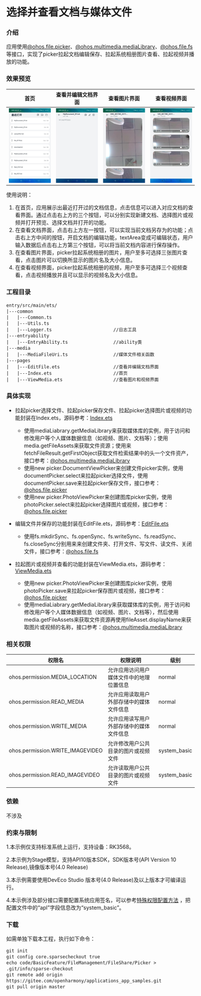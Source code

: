 # 选择并查看文档与媒体文件

### 介绍

应用使用[@ohos.file.picker](https://gitee.com/openharmony/docs/blob/master/zh-cn/application-dev/reference/apis-core-file-kit/js-apis-file-picker.md)、[@ohos.multimedia.mediaLibrary](https://gitee.com/openharmony/docs/blob/master/zh-cn/application-dev/reference/apis-media-library-kit/js-apis-medialibrary.md)、[@ohos.file.fs](https://gitee.com/openharmony/docs/blob/master/zh-cn/application-dev/reference/apis-core-file-kit/js-apis-file-fs.md) 等接口，实现了picker拉起文档编辑保存、拉起系统相册图片查看、拉起视频并播放的功能。

### 效果预览

| 首页                                 | 查看并编辑文档界面                  | 查看图片界面                           | 查看视频界面                         |
| ------------------------------------ | ----------------------------------- | -------------------------------------- | ------------------------------------ |
| ![](./screenshots/device/Index.jpeg) | ![](./screenshots/device/Edit.jpeg) | ![](./screenshots/device/Picture.jpeg) | ![](./screenshots/device/Video.jpeg) |

使用说明：

1. 在首页，应用展示出最近打开过的文档信息，点击信息可以进入对应文档的查看界面。通过点击右上方的三个按钮，可以分别实现新建文档、选择图片或视频并打开预览、选择文档并打开的功能。
2. 在查看文档界面，点击右上方左一按钮，可以实现当前文档另存为的功能；点击右上方中间的按钮，开启文档的编辑功能，textArea变成可编辑状态，用户输入数据后点击右上方第三个按钮，可以将当前文档内容进行保存操作。
3. 在查看图片界面，picker拉起系统相册的图片，用户至多可选择三张图片查看，点击图片可以切换所显示的图片名及大小信息。
4. 在查看视频界面，picker拉起系统相册的视频，用户至多可选择三个视频查看，点击视频播放并且可以显示的视频名及大小信息。

### 工程目录

```
entry/src/main/ets/
|---common
|	|---Common.ts
|	|---Utils.ts						
|	|---Logger.ts						//日志工具
|---entryability
|	|---EntryAbility.ts					//ability类
|---media
|	|---MediaFileUri.ts					//媒体文件相关函数
|---pages
|	|---EditFile.ets					//查看并编辑文档界面
|	|---Index.ets						//首页
|	|---ViewMedia.ets					//查看图片和视频界面
```

### 具体实现

- 拉起picker选择文件、拉起picker保存文件、拉起picker选择图片或视频的功能封装在Index.ets，源码参考：[Index.ets](src/main/ets/pages/Index.ets)

  * 使用mediaLiabrary.getMediaLibrary来获取媒体库的实例，用于访问和修改用户等个人媒体数据信息（如视频、图片、文档等）；使用media.getFileAssets来获取文件资源；使用来fetchFileResult.getFirstObject获取文件检索结果中的头一个文件资产，接口参考：[@ohos.multimedia.mediaLibrary](https://gitee.com/openharmony/docs/blob/master/zh-cn/application-dev/reference/apis-media-library-kit/js-apis-medialibrary.md)
  * 使用new picker.DocumentViewPicker来创建文件picker实例，使用documentPicker.select来拉起picker选择文件，使用documentPicker.save来拉起picker保存文件，接口参考：[@ohos.file.picker](https://gitee.com/openharmony/docs/blob/master/zh-cn/application-dev/reference/apis-core-file-kit/js-apis-file-picker.md)
  * 使用new picker.PhotoViewPicker来创建图库picker实例，使用photoPicker.select来拉起picker选择图片或视频，接口参考：[@ohos.file.picker](https://gitee.com/openharmony/docs/blob/master/zh-cn/application-dev/reference/apis-core-file-kit/js-apis-file-picker.md)
- 编辑文件并保存的功能封装在EditFile.ets，源码参考：[EditFile.ets](src/main/ets/pages/EditFile.ets)

  * 使用fs.mkdirSync、fs.openSync、fs.writeSync、fs.readSync、fs.closeSync分别用来来创建文件夹、打开文件、写文件、读文件、关闭文件，接口参考：[@ohos.file.fs](https://gitee.com/openharmony/docs/blob/master/zh-cn/application-dev/reference/apis-core-file-kit/js-apis-file-fs.md)
- 拉起图片或视频并查看的功能封装在ViewMedia.ets，源码参考：[ViewMedia.ets](src/main/ets/pages/ViewMedia.ets)

  * 使用new picker.PhotoViewPicker来创建图库picker实例，使用photoPicker.save来拉起picker保存图片或视频，接口参考：[@ohos.file.picker](https://gitee.com/openharmony/docs/blob/master/zh-cn/application-dev/reference/apis-core-file-kit/js-apis-file-picker.md)
  * 使用mediaLiabrary.getMediaLibrary来获取媒体库的实例，用于访问和修改用户等个人媒体数据信息（如视频、图片、文档等），然后使用media.getFileAssets来获取文件资源再使用fileAsset.displayName来获取图片或视频的名称，接口参考：[@ohos.multimedia.mediaLibrary](https://gitee.com/openharmony/docs/blob/master/zh-cn/application-dev/reference/apis-media-library-kit/js-apis-medialibrary.md)

### 相关权限

| 权限名                           | 权限说明                                 | 级别         |
| -------------------------------- | ---------------------------------------- | ------------ |
| ohos.permission.MEDIA_LOCATION   | 允许应用访问用户媒体文件中的地理位置信息 | normal       |
| ohos.permission.READ_MEDIA       | 允许应用读取用户外部存储中的媒体文件信息 | normal       |
| ohos.permission.WRITE_MEDIA      | 允许应用读写用户外部存储中的媒体文件信息 | normal       |
| ohos.permission.WRITE_IMAGEVIDEO | 允许修改用户公共目录的图片或视频文件     | system_basic |
| ohos.permission.READ_IMAGEVIDEO  | 允许读取用户公共目录的图片或视频文件     | system_basic |

### 依赖

不涉及

### 约束与限制

1.本示例仅支持标准系统上运行，支持设备：RK3568。

2.本示例为Stage模型，支持API10版本SDK，SDK版本号(API Version 10 Release),镜像版本号(4.0 Release)

3.本示例需要使用DevEco Studio 版本号(4.0 Release)及以上版本才可编译运行。

4.本示例涉及部分接口需要配置系统应用签名，可以参考[特殊权限配置方法](https://gitee.com/openharmony/docs/blob/master/zh-cn/application-dev/security/hapsigntool-overview.md) ，把配置文件中的“apl”字段信息改为“system_basic”。

### 下载

如需单独下载本工程，执行如下命令：

```
git init
git config core.sparsecheckout true
echo code/BasicFeature/FileManagement/FileShare/Picker > .git/info/sparse-checkout
git remote add origin https://gitee.com/openharmony/applications_app_samples.git
git pull origin master
```

